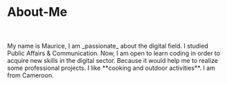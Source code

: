# About-Me
<!-- blank line -->
<br>
<!-- blank line -->
<br>My name is Maurice, I am _passionate_ about the digital field. I studied Public Affairs & Communication.
Now, I am open to learn coding in order to acquire new skills in the digital sector. Because it would help me to realize some professional projects. 
I like **cooking and outdoor activities**. I am from Cameroon.<br>
